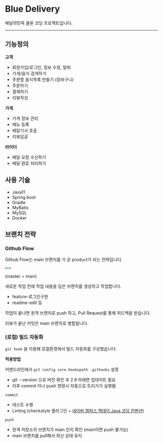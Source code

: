 # Blue Delivery

배달의민족 클론 코딩 프로젝트입니다. 

---

## 기능정의

**고객**

- 회원가입/로그인, 정보 수정, 탈퇴
- 가게/음식 검색하기
- 주문할 음식목록 만들기 (장바구니)
- 주문하기
- 결제하기
- 리뷰작성

**가게**

- 가게 정보 관리
- 메뉴 등록
- 배달기사 호출
- 리뷰답글

**라이더**

- 배달 요청 수신하기
- 배달 완료 처리하기



## 사용 기술

- Java11
- Spring boot
- Gradle
- MyBatis
- MySQL
- Docker



## 브랜치 전략

### Github Flow

Github Flow는 main 브랜치를 가 곧 product가 되는 전략입니다.

<img src="https://hackernoon.com/hn-images/1*iHPPa72N11sBI_JSDEGxEA.png" alt="img" style="zoom:50%;" />

(master = main) 

새로운 작업 전에 작업 내용을 담은 브랜치를 생성하고 작업합니다.

- feature-로그인구현
- readme-edit 등

작업이 끝나면 원격 브랜치로 push 하고, Pull Request를 통해 피드백을 받습니다. 

리뷰가 끝난 커밋은 main 브랜치로 병합됩니다.



### (로컬) 빌드 자동화

`git hook` 을 이용해 로컬환경에서 빌드 자동화를 구성했습니다.

**적용방법** 

커맨드라인에서 `git config core.hookspath .githooks` 설정

- git --version 으로 버전 확인 후 2.9 아래면 업데이트 필요
- 이후 commit 이나 push 명령시 자동으로 트리거가 실행됌

`commit` 

- 테스트 수행 
- Linting (checkstyle 플러그인 + <a href="https://naver.github.io/hackday-conventions-java">네이버 캠퍼스 핵데이 Java 코딩 컨벤션</a>)

`push` 

- 원격 저장소의 브랜치가 main 인지 확인 (main이면 push 불가능)
- main 브랜치를 pull해서 최신 상태 유지

